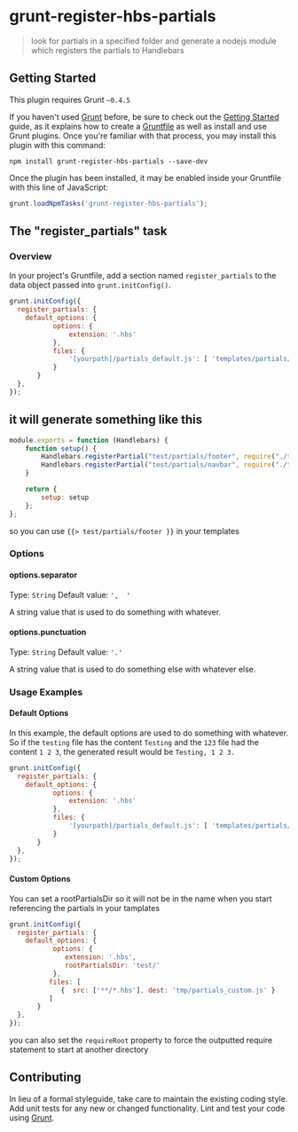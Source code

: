 # grunt-register-hbs-partials

> look for partials in a specified folder and generate a nodejs module which registers the partials to Handlebars

## Getting Started
This plugin requires Grunt `~0.4.5`

If you haven't used [Grunt](http://gruntjs.com/) before, be sure to check out the [Getting Started](http://gruntjs.com/getting-started) guide, as it explains how to create a [Gruntfile](http://gruntjs.com/sample-gruntfile) as well as install and use Grunt plugins. Once you're familiar with that process, you may install this plugin with this command:

```shell
npm install grunt-register-hbs-partials --save-dev
```

Once the plugin has been installed, it may be enabled inside your Gruntfile with this line of JavaScript:

```js
grunt.loadNpmTasks('grunt-register-hbs-partials');
```

## The "register_partials" task

### Overview
In your project's Gruntfile, add a section named `register_partials` to the data object passed into `grunt.initConfig()`.

```js
grunt.initConfig({
  register_partials: {
    default_options: {
           options: {
               extension: '.hbs' 
           },
           files: {
               '[yourpath]/partials_default.js': [ 'templates/partials/footer.hbs', 'templates/partials/footer.hbs']
           }
       }
  },
});
```

## it will generate something like this

```js
module.exports = function (Handlebars) {
    function setup() {
        Handlebars.registerPartial("test/partials/footer", require("./test/partials/footer.hbs"));
        Handlebars.registerPartial("test/partials/navbar", require("./test/partials/navbar.hbs"));
    }

    return {
        setup: setup
    };
};
```

so you can use ``` {{> test/partials/footer }} ``` in your templates

### Options

#### options.separator
Type: `String`
Default value: `',  '`

A string value that is used to do something with whatever.

#### options.punctuation
Type: `String`
Default value: `'.'`

A string value that is used to do something else with whatever else.

### Usage Examples

#### Default Options
In this example, the default options are used to do something with whatever. So if the `testing` file has the content `Testing` and the `123` file had the content `1 2 3`, the generated result would be `Testing, 1 2 3.`

```js
grunt.initConfig({
  register_partials: {
    default_options: {
           options: {
               extension: '.hbs' 
           },
           files: {
               '[yourpath]/partials_default.js': [ 'templates/partials/footer.hbs', 'templates/partials/footer.hbs']
           }
       }
  },
});
```

#### Custom Options

You can set a rootPartialsDir so it will not be in the name when you start referencing the partials in your tamplates

```js
grunt.initConfig({
  register_partials: {
    default_options: {
           options: {
              extension: '.hbs',
              rootPartialsDir: 'test/'
           },
          files: [
             {  src: ['**/*.hbs'], dest: 'tmp/partials_custom.js' }
          ]
       }
  },
});
```


you can also set the `` requireRoot `` property to force the outputted require statement to start at another directory

## Contributing
In lieu of a formal styleguide, take care to maintain the existing coding style. Add unit tests for any new or changed functionality. Lint and test your code using [Grunt](http://gruntjs.com/).
